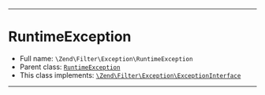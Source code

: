***

# RuntimeException

* Full name: `\Zend\Filter\Exception\RuntimeException`
* Parent class: [`RuntimeException`](../../../RuntimeException.md)
* This class implements:
  [`\Zend\Filter\Exception\ExceptionInterface`](./ExceptionInterface.md)

***

